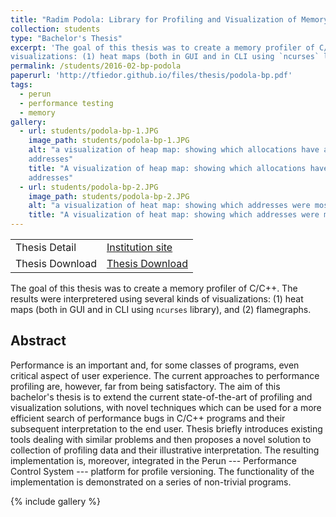 ```yaml
---
title: "Radim Podola: Library for Profiling and Visualization of Memory Consumption of C/C++ Programs"
collection: students
type: "Bachelor's Thesis"
excerpt: 'The goal of this thesis was to create a memory profiler of C/C++. The results were interpretered using several kinds of
visualizations: (1) heat maps (both in GUI and in CLI using `ncurses` library), and (2) flamegraphs.'
permalink: /students/2016-02-bp-podola
paperurl: 'http://tfiedor.github.io/files/thesis/podola-bp.pdf'
tags:
  - perun
  - performance testing
  - memory
gallery:
  - url: students/podola-bp-1.JPG
    image_path: students/podola-bp-1.JPG
    alt: "a visualization of heap map: showing which allocations have allocated memory on which
    addresses"
    title: "A visualization of heap map: showing which allocations have allocated memory on which
    addresses"
  - url: students/podola-bp-2.JPG
    image_path: students/podola-bp-2.JPG
    alt: "a visualization of heat map: showing which addresses were mostly allocated on."
    title: "A visualization of heat map: showing which addresses were mostly allocated on."
---
```


|                      |                                                                                                                                     |
|----------------------|-------------------------------------------------------------------------------------------------------------------------------------|
| Thesis Detail        | [Institution site](https://www.vut.cz/studenti/zav-prace/detail/106155) |
| Thesis Download      | [Thesis Download](https://www.vut.cz/www_base/zav_prace_soubor_verejne.php?file_id=158576) |

The goal of this thesis was to create a memory profiler of C/C++. The results were interpretered using several kinds of
visualizations: (1) heat maps (both in GUI and in CLI using `ncurses` library), and (2) flamegraphs.

## Abstract

Performance is an important and, for some classes of programs, even critical aspect of user experience. The current
approaches to performance profiling are, however, far from being satisfactory. The aim of this bachelor's thesis is to
extend the current state-of-the-art of profiling and visualization solutions, with novel techniques which can be used
for a more efficient search of performance bugs in C/C++ programs and their subsequent interpretation to the end user.
Thesis briefly introduces existing tools dealing with similar problems and then proposes a novel solution to collection
of profiling data and their illustrative interpretation. The resulting implementation is, moreover, integrated in the
Perun --- Performance Control System --- platform for profile versioning. The functionality of the implementation is
demonstrated on a series of non-trivial programs.

{% include gallery %}
